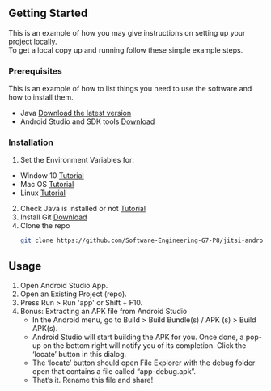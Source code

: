 <!-- GETTING STARTED -->
## Getting Started

This is an example of how you may give instructions on setting up your project locally.</br>
To get a local copy up and running follow these simple example steps.

### Prerequisites

This is an example of how to list things you need to use the software and how to install them.
* Java [Download the latest version](https://www.oracle.com/java/technologies/javase-downloads.html)
* Android Studio and SDK tools [Download](https://developer.android.com/studio)

### Installation

1. Set the Environment Variables for:
* Window 10 [Tutorial](https://mkyong.com/java/how-to-set-java_home-on-windows-10/)
* Mac OS [Tutorial](https://mkyong.com/java/how-to-set-java_home-environment-variable-on-mac-os-x/)
* Linux [Tutorial](https://docs.opsgenie.com/docs/setting-java_home)
2. Check Java is installed or not [Tutorial](https://phoenixnap.com/kb/check-java-version-on-mac-windows)
3. Install Git [Download](https://git-scm.com/downloads)
4. Clone the repo
   ```sh
   git clone https://github.com/Software-Engineering-G7-P8/jitsi-android.git
   ```

<!-- USAGE EXAMPLES -->
## Usage

1. Open Android Studio App.
2. Open an Existing Project (repo).
3. Press Run > Run 'app' or Shift + F10.
4. Bonus: Extracting an APK file from Android Studio
   * In the Android menu, go to Build > Build Bundle(s) / APK (s) > Build APK(s).
   * Android Studio will start building the APK for you. Once done, a pop-up on the bottom right will notify you of its completion. Click the ‘locate’ button in this dialog.
   * The ‘locate’ button should open File Explorer with the debug folder open that contains a file called “app-debug.apk”.
   * That’s it. Rename this file and share!


